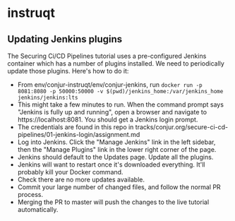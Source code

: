# instruqt

## Updating Jenkins plugins

The Securing Ci/CD Pipelines tutorial uses a pre-configured Jenkins container
which has a number of plugins installed. We need to periodically update those
plugins. Here's how to do it:
- From env/conjur-instruqt/env/conjur-jenkins, run 
  `docker run -p 8081:8080 -p 50000:50000 -v $(pwd)/jenkins_home:/var/jenkins_home jenkins/jenkins:lts`
- This might take a few minutes to run. When the command prompt says "Jenkins is fully up and running", 
  open a browser and navigate to https://localhost:8081. You should get a Jenkins login prompt.
- The credentials are found in this repo in tracks/conjur.org/secure-ci-cd-pipelines/01-jenkins-login/assignment.md
- Log into Jenkins. Click the "Manage Jenkins" link in the left sidebar, then the "Manage Plugins" link 
  in the lower right corner of the page.
- Jenkins should default to the Updates page. Update all the plugins.
- Jenkins will want to restart once it's downloaded everything. It'll probably kill your
  Docker command. 
- Check there are no more updates available.
- Commit your large number of changed files, and follow the normal PR process.
- Merging the PR to master will push the changes to the live tutorial automatically.
